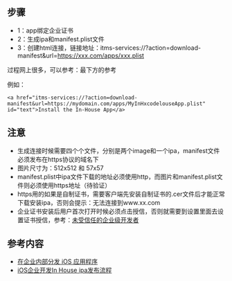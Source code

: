 ##	步骤

-	1：app绑定企业证书
-	2：生成ipa和manifest.plist文件
-	3：创建html连接，链接地址：itms-services://?action=download-manifest&url=https://xxx.com/apps/xxx.plist

过程网上很多，可以参考：最下方的参考

例如：
````
<a href="itms-services://?action=download-manifest&url=https://mydomain.com/apps/MyInHxcodelouseApp.plist" id="text">Install the In-House App</a> 
````


##  注意
-	生成连接时候需要四个个文件，分别是两个image和一个ipa，manifest文件 必须发布在https协议的域名下
-	图片尺寸为：512x512 和 57x57
-	manifest.plist中ipa文件下载的地址必须使用http，而图片和manifest.plist文件则必须使用https地址（待验证）
-	https用的如果是自制证书，需要客户端先安装自制证书的.cer文件后才能正常下载安装ipa，否则会提示：无法连接到www.xx.com
-	企业证书安装后用户首次打开时候必须点击授信，否则就需要到设置里面去设置证书授信，参考：[未受信任的企业级开发者](http://jingyan.baidu.com/article/335530da83801c19cb41c39f.html)
 

##  参考内容

-	[在企业内部分发 iOS 应用程序](http://www.cocoachina.com/industry/20140818/9401.html)
-	[iOS企业开发In House ipa发布流程](http://wenku.baidu.com/link?url=YzJkCMo8HggUbH-UGi6GVAa-_FuYavSG5C2eRPLLDXe6cZDmi5QbLg1HJuSUTcpfa6_MQVDtLO5AY9nS_4XjNXNEFDUvHnFqS_e7L-LKmEW)

